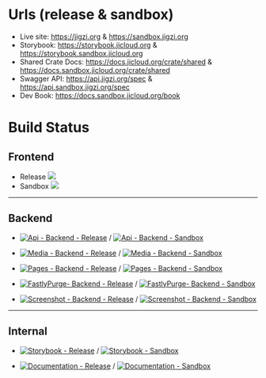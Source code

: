 # Urls (release & sandbox)

* Live site: https://jigzi.org & https://sandbox.jigzi.org
* Storybook: https://storybook.jicloud.org & https://storybook.sandbox.jicloud.org
* Shared Crate Docs: https://docs.jicloud.org/crate/shared & https://docs.sandbox.jicloud.org/crate/shared
* Swagger API: https://api.jigzi.org/spec & https://api.sandbox.jigzi.org/spec
* Dev Book: https://docs.sandbox.jicloud.org/book

# Build Status

## Frontend

- Release [![](https://github.com/ji-devs/ji-cloud/workflows/Frontend/badge.svg?branch=master)](https://github.com/ji-devs/ji-cloud/actions/workflows/frontend.yml)
- Sandbox [![](https://github.com/ji-devs/ji-cloud/workflows/Frontend/badge.svg?branch=sandbox)](https://github.com/ji-devs/ji-cloud/actions/workflows/frontend.yml)

----

## Backend

* [![Api - Backend - Release](https://github.com/jewish-interactive/ji-cloud/workflows/Api%20-%20Backend%20-%20Release/badge.svg)](https://github.com/ji-devs/ji-cloud/actions/workflows/backend-api-release.yml)
/
[![Api - Backend - Sandbox](https://github.com/jewish-interactive/ji-cloud/workflows/Api%20-%20Backend%20-%20Sandbox/badge.svg)](https://github.com/ji-devs/ji-cloud/actions/workflows/backend-api-sandbox.yml)

* [![Media - Backend - Release](https://github.com/jewish-interactive/ji-cloud/workflows/Media%20-%20Backend%20-%20Release/badge.svg)](https://github.com/ji-devs/ji-cloud/actions/workflows/backend-media-release.yml)
/
[![Media - Backend - Sandbox](https://github.com/jewish-interactive/ji-cloud/workflows/Media%20-%20Backend%20-%20Sandbox/badge.svg)](https://github.com/ji-devs/ji-cloud/actions/workflows/backend-media-sandbox.yml)

* [![Pages - Backend - Release](https://github.com/jewish-interactive/ji-cloud/workflows/Pages%20-%20Backend%20-%20Release/badge.svg)](https://github.com/ji-devs/ji-cloud/actions/workflows/backend-pages-release.yml)
/
[![Pages - Backend - Sandbox](https://github.com/jewish-interactive/ji-cloud/workflows/Pages%20-%20Backend%20-%20Sandbox/badge.svg)](https://github.com/ji-devs/ji-cloud/actions/workflows/backend-pages-sandbox.yml)

* [![FastlyPurge- Backend - Release](https://github.com/jewish-interactive/ji-cloud/workflows/FastlyPurge%20-%20Backend%20-%20Release/badge.svg)](https://github.com/ji-devs/ji-cloud/actions/workflows/backend-fastly-purge-release.yml)
/
[![FastlyPurge- Backend - Sandbox](https://github.com/jewish-interactive/ji-cloud/workflows/FastlyPurge%20-%20Backend%20-%20Sandbox/badge.svg)](https://github.com/ji-devs/ji-cloud/actions/workflows/backend-fastly-purge-sandbox.yml)

* [![Screenshot - Backend - Release](https://github.com/jewish-interactive/ji-cloud/workflows/Screenshot%20-%20Backend%20-%20Release/badge.svg)](https://github.com/ji-devs/ji-cloud/actions/workflows/backend-screenshot-release.yml)
/
[![Screenshot - Backend - Sandbox](https://github.com/jewish-interactive/ji-cloud/workflows/Screenshot%20-%20Backend%20-%20Sandbox/badge.svg)](https://github.com/ji-devs/ji-cloud/actions/workflows/backend-screenshot-sandbox.yml)
----

## Internal
* [![Storybook - Release](https://github.com/jewish-interactive/ji-cloud/workflows/Storybook%20-%20Release/badge.svg)](https://github.com/ji-devs/ji-cloud/actions/workflows/storybook-release.yml)
/
[![Storybook - Sandbox](https://github.com/jewish-interactive/ji-cloud/workflows/Storybook%20-%20Sandbox/badge.svg)](https://github.com/ji-devs/ji-cloud/actions/workflows/storybook-sandbox.yml)

* [![Documentation - Release](https://github.com/jewish-interactive/ji-cloud/workflows/Documentation%20-%20Release/badge.svg)](https://github.com/ji-devs/ji-cloud/actions/workflows/documentation-release.yml)
/
[![Documentation - Sandbox](https://github.com/jewish-interactive/ji-cloud/workflows/Documentation%20-%20Sandbox/badge.svg)](https://github.com/ji-devs/ji-cloud/actions/workflows/documentation-sandbox.yml)
